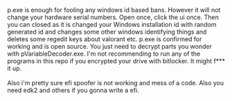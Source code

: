 p.exe is enough for fooling any windows id based bans. However it will not change your hardware serial numbers. Open once, click the ui once. Then you can closed as it is changed your Windows installation id with random generated id and changes some other windows identifying things and deletes some regedit keys about valorant etc. p.exe is confirmed for working and is open source. You just need to decrypt parts you wonder with pVariableDecoder.exe. I'm not recommending to run any of the programs in this repo if you encrypted your drive with bitlocker. It might f*** it up.
<br>
<br>
Also i'm pretty sure efi spoofer is not working and mess of a code. Also you need edk2 and others if you gonna write a efi.
